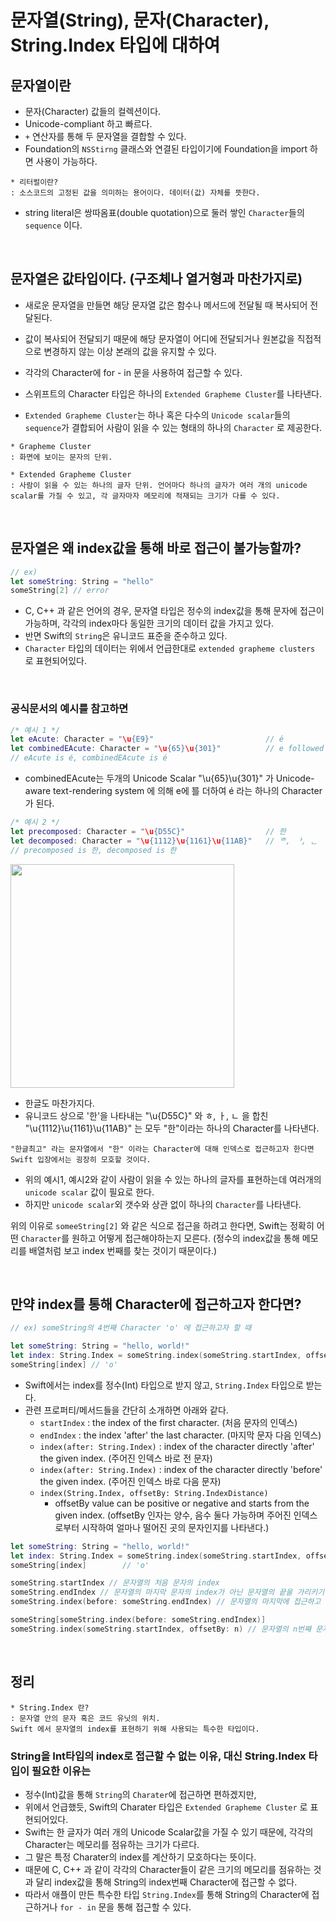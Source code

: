 # 문자열(String), 문자(Character), String.Index 타입에 대하여

## 문자열이란
-  문자(Character) 값들의 컬렉션이다.
-  Unicode-compliant 하고 빠르다.
-  `+` 연산자를 통해 두 문자열을 결합할 수 있다.
-  Foundation의 `NSStirng` 클래스와 연결된 타입이기에 Foundation을 import 하면 사용이 가능하다.
 
 ```
 * 리터럴이란?
 : 소스코드의 고정된 값을 의미하는 용어이다. 데이터(값) 자체를 뜻한다.
 ```

- string literal은 쌍따옴표(double quotation)으로 둘러 쌓인 `Character`들의 `sequence` 이다.
 
</br>
 
## 문자열은 값타입이다. (구조체나 열거형과 마찬가지로)
- 새로운 문자열을 만들면 해당 문자열 값은 함수나 메서드에 전달될 때 복사되어 전달된다.
- 값이 복사되어 전달되기 때문에 해당 문자열이 어디에 전달되거나 원본값을 직접적으로 변경하지 않는 이상 본래의 값을 유지할 수 있다.
- 각각의 Character에 for - in 문을 사용하여 접근할 수 있다.
 
- 스위프트의 Character 타입은 하나의 `Extended Grapheme Cluster`를 나타낸다.
- `Extended Grapheme Cluster`는 하나 혹은 다수의 `Unicode scalar`들의 `sequence`가 결합되어 사람이 읽을 수 있는 형태의 하나의 `Character` 로 제공한다.

```
* Grapheme Cluster
: 화면에 보이는 문자의 단위.

* Extended Grapheme Cluster
: 사람이 읽을 수 있는 하나의 글자 단위. 언어마다 하나의 글자가 여러 개의 unicode scalar를 가질 수 있고, 각 글자마자 메모리에 적재되는 크기가 다를 수 있다.
```

</br>

## 문자열은 왜 index값을 통해 바로 접근이 불가능할까?

```swift
// ex)
let someString: String = "hello"
someString[2] // error
```

- C, C++ 과 같은 언어의 경우, 문자열 타입은 정수의 index값을 통해 문자에 접근이 가능하며, 각각의 index마다 동일한 크기의 데이터 값을 가지고 있다.
- 반면 Swift의 `String`은 유니코드 표준을 준수하고 있다.
- `Character` 타입의 데이터는 위에서 언급한대로 `extended grapheme clusters` 로 표현되어있다.

</br>

### 공식문서의 예시를 참고하면

```swift
/* 예시 1 */
let eAcute: Character = "\u{E9}"                         // é
let combinedEAcute: Character = "\u{65}\u{301}"          // e followed by
// eAcute is é, combinedEAcute is é
```
- combinedEAcute는 두개의 Unicode Scalar "\u{65}\u{301}" 가 Unicode-aware text-rendering system 에 의해 e에  ́를 더하여 é 라는 하나의 Character가 된다.

```swift
/* 예시 2 */
let precomposed: Character = "\u{D55C}"                  // 한
let decomposed: Character = "\u{1112}\u{1161}\u{11AB}"   // ᄒ, ᅡ, ᆫ
// precomposed is 한, decomposed is 한
```
<img width="358" src="https://user-images.githubusercontent.com/59866819/183962838-a65d033f-bb6e-41ca-a84b-6b93e0f30fc6.png">

- 한글도 마찬가지다.
- 유니코드 상으로 '한'을 나타내는 "\u{D55C}" 와 ㅎ, ㅏ, ㄴ 을 합친  "\u{1112}\u{1161}\u{11AB}" 는 모두 "한"이라는 하나의 Character를 나타낸다.
```
"한글최고" 라는 문자열에서 "한" 이라는 Character에 대해 인덱스로 접근하고자 한다면 Swift 입장에서는 굉장히 모호할 것이다.
```

- 위의 예시1, 예시2와 같이 사람이 읽을 수 있는 하나의 글자를 표현하는데 여러개의 `unicode scalar` 값이 필요로 한다.
- 하지만 `unicode scalar`외 갯수와 상관 없이 하나의 `Character`를 나타낸다.

위의 이유로 `someeString[2]` 와 같은 식으로 접근을 하려고 한다면, Swift는 정확히 어떤 `Character`를 원하고 어떻게 접근해야하는지 모른다.
(정수의 index값을 통해 메모리를 배열처럼 보고 index 번째를 찾는 것이기 때문이다.)

</br>

## 만약 index를 통해 Character에 접근하고자 한다면?
```swift
// ex) someString의 4번째 Character 'o' 에 접근하고자 할 때

let someString: String = "hello, world!"
let index: String.Index = someString.index(someString.startIndex, offsetBy: 4)
someString[index] // 'o'
```
- Swift에서는 index를 정수(Int) 타입으로 받지 않고, `String.Index` 타입으로 받는다.
- 관련 프로퍼티/메서드들을 간단히 소개하면 아래와 같다.
  - `startIndex` : the index of the first character. (처음 문자의 인덱스)
  - `endIndex` : the index 'after' the last character. (마지막 문자 다음 인덱스)
  - `index(after: String.Index)` : index of the character directly 'after' the given index. (주어진 인덱스 바로 전 문자)
  - `index(after: String.Index)` : index of the character directly 'before' the given index. (주어진 인덱스 바로 다음 문자)
  - `index(String.Index, offsetBy: String.IndexDistance)` 
    - offsetBy value can be positive or negative and starts from the given index. (offsetBy 인자는 양수, 음수 둘다 가능하며 주어진 인덱스로부터 시작하여 얼마나 떨어진 곳의 문자인지를 나타낸다.)

```swift
let someString: String = "hello, world!"
let index: String.Index = someString.index(someString.startIndex, offsetBy: 4)
someString[index]        // 'o'

someString.startIndex // 문자열의 처음 문자의 index
someString.endIndex // 문자열의 마지막 문자의 index가 아닌 문자열의 끝을 가리키기에 그대로 사용 시 fatal error 발생 (Fatal error: String index is out of bounds)
someString.index(before: someString.endIndex) // 문자열의 마지막에 접근하고 싶을 때는 아래와 같이 접근 (혹은 offsetBy를 음수로 지정)

someString[someString.index(before: someString.endIndex)]
someString.index(someString.startIndex, offsetBy: n) // 문자열의 n번째 문자

```
</br>

## 정리
```
* String.Index 란?
: 문자열 안의 문자 혹은 코드 유닛의 위치.
Swift 에서 문자열의 index를 표현하기 위해 사용되는 특수한 타입이다.
```

### String을 Int타입의 index로 접근할 수 없는 이유, 대신 String.Index 타입이 필요한 이유는
- 정수(Int)값을 통해 `String`의 `Charater`에 접근하면 편하겠지만,
- 위에서 언급했듯, Swift의 Charater 타입은 `Extended Grapheme Cluster` 로 표현되어있다.
- Swift는 한 글자가 여러 개의 Unicode Scalar값을 가질 수 있기 때문에, 각각의 Character는 메모리를 점유하는 크기가 다르다. 
- 그 말은 특정 Charater의 index를 계산하기 모호하다는 뜻이다.
- 때문에 C, C++ 과 같이 각각의 Character들이 같은 크기의 메모리를 점유하는 것과 달리 index값을 통해 String의 index번째 Character에 접근할 수 없다.
- 따라서 애플이 만든 특수한 타입 `String.Index`를 통해 String의 Character에 접근하거나 `for - in` 문을 통해 접근할 수 있다.
